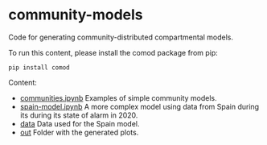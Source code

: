 # community-models
Code for generating community-distributed compartmental models.

To run this content, please install the comod package from pip:
```
pip install comod
```

Content:
- [communities.ipynb](communities.ipynb) Examples of simple community models.
- [spain-model.ipynb](spain-model.ipynb) A more complex model using data from Spain during its during its state of alarm in 2020.
- [data](data) Data used for the Spain model.
- [out](out) Folder with the generated plots.
